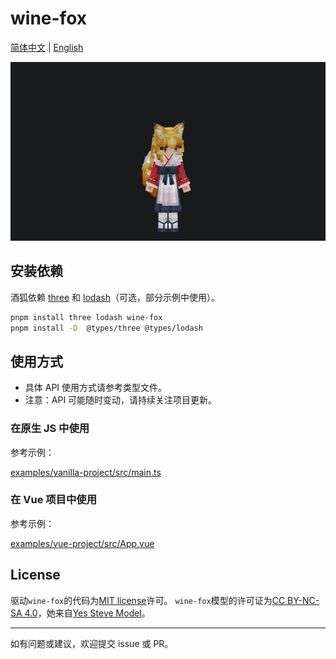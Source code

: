 # wine-fox

[简体中文](README.md) | [English](docs/README_EN.md)

![酒狐](docs/assets/PixPin_2025-06-22_19-12-34.webp)

## 安装依赖

酒狐依赖 [three](https://www.npmjs.com/package/three) 和 [lodash](https://www.npmjs.com/package/lodash)（可选，部分示例中使用）。

```bash
pnpm install three lodash wine-fox
pnpm install -D  @types/three @types/lodash
```

## 使用方式

- 具体 API 使用方式请参考类型文件。
- 注意：API 可能随时变动，请持续关注项目更新。

### 在原生 JS 中使用

参考示例：

[examples/vanilla-project/src/main.ts](examples/vanilla-project/src/main.ts)

### 在 Vue 项目中使用

参考示例：

[examples/vue-project/src/App.vue](examples/vue-project/src/App.vue)

## License

驱动`wine-fox`的代码为[MIT license](https://opensource.org/licenses/MIT)许可。
`wine-fox`模型的许可证为[CC BY-NC-SA 4.0](https://creativecommons.org/licenses/by-nc-sa/40/deed.en)，她来自[Yes Steve Model](https://modrinth.com/mod/yes-steve-model)。

---

如有问题或建议，欢迎提交 issue 或 PR。
